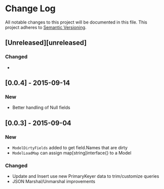 # Change Log
All notable changes to this project will be documented in this file.
This project adheres to [Semantic Versioning](http://semver.org/).

## [Unreleased][unreleased]
### Changed
-

## [0.0.4] - 2015-09-14
### New
- Better handling of Null fields

## [0.0.3] - 2015-09-04
### New
- `ModelDirtyFields` added to get field.Names that are dirty
- `ModelLoadMap` can assign map[string]interface{} to a Model

### Changed
- Update and Insert use new PrimaryKeyer data to trim/customize queries
- JSON Marshal/Unmarshal improvements
